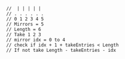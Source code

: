         //  | | | | |
        // . . . . . .
        // 0 1 2 3 4 5
        // Mirrors = 5
        // Length = 6
        // Take 1 2 3 
        // mirror idx = 0 to 4
        // check if idx + 1 + takeEntries < Length
        // If not take Length - takeEntries - idx